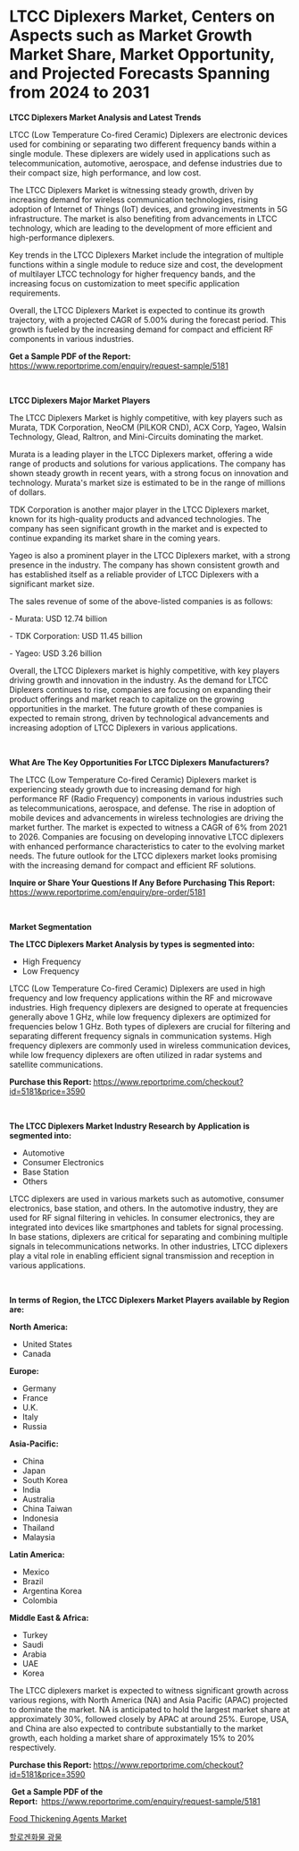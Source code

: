 <p><h1>LTCC Diplexers Market, Centers on Aspects such as Market Growth Market Share, Market Opportunity, and Projected Forecasts Spanning from 2024 to 2031</h1></p><p><strong>LTCC Diplexers Market Analysis and Latest Trends</strong></p>
<p><p>LTCC (Low Temperature Co-fired Ceramic) Diplexers are electronic devices used for combining or separating two different frequency bands within a single module. These diplexers are widely used in applications such as telecommunication, automotive, aerospace, and defense industries due to their compact size, high performance, and low cost.</p><p>The LTCC Diplexers Market is witnessing steady growth, driven by increasing demand for wireless communication technologies, rising adoption of Internet of Things (IoT) devices, and growing investments in 5G infrastructure. The market is also benefiting from advancements in LTCC technology, which are leading to the development of more efficient and high-performance diplexers.</p><p>Key trends in the LTCC Diplexers Market include the integration of multiple functions within a single module to reduce size and cost, the development of multilayer LTCC technology for higher frequency bands, and the increasing focus on customization to meet specific application requirements.</p><p>Overall, the LTCC Diplexers Market is expected to continue its growth trajectory, with a projected CAGR of 5.00% during the forecast period. This growth is fueled by the increasing demand for compact and efficient RF components in various industries.</p></p>
<p><strong>Get a Sample PDF of the Report:&nbsp;</strong> <a href="https://www.reportprime.com/enquiry/request-sample/5181">https://www.reportprime.com/enquiry/request-sample/5181</a></p>
<p>&nbsp;</p>
<p><strong>LTCC Diplexers Major Market Players</strong></p>
<p><p>The LTCC Diplexers Market is highly competitive, with key players such as Murata, TDK Corporation, NeoCM (PILKOR CND), ACX Corp, Yageo, Walsin Technology, Glead, Raltron, and Mini-Circuits dominating the market. </p><p>Murata is a leading player in the LTCC Diplexers market, offering a wide range of products and solutions for various applications. The company has shown steady growth in recent years, with a strong focus on innovation and technology. Murata's market size is estimated to be in the range of millions of dollars.</p><p>TDK Corporation is another major player in the LTCC Diplexers market, known for its high-quality products and advanced technologies. The company has seen significant growth in the market and is expected to continue expanding its market share in the coming years.</p><p>Yageo is also a prominent player in the LTCC Diplexers market, with a strong presence in the industry. The company has shown consistent growth and has established itself as a reliable provider of LTCC Diplexers with a significant market size.</p><p>The sales revenue of some of the above-listed companies is as follows:</p><p>- Murata: USD 12.74 billion</p><p>- TDK Corporation: USD 11.45 billion</p><p>- Yageo: USD 3.26 billion</p><p>Overall, the LTCC Diplexers market is highly competitive, with key players driving growth and innovation in the industry. As the demand for LTCC Diplexers continues to rise, companies are focusing on expanding their product offerings and market reach to capitalize on the growing opportunities in the market. The future growth of these companies is expected to remain strong, driven by technological advancements and increasing adoption of LTCC Diplexers in various applications.</p></p>
<p>&nbsp;</p>
<p><strong>What Are The Key Opportunities For LTCC Diplexers Manufacturers?</strong></p>
<p><p>The LTCC (Low Temperature Co-fired Ceramic) Diplexers market is experiencing steady growth due to increasing demand for high performance RF (Radio Frequency) components in various industries such as telecommunications, aerospace, and defense. The rise in adoption of mobile devices and advancements in wireless technologies are driving the market further. The market is expected to witness a CAGR of 6% from 2021 to 2026. Companies are focusing on developing innovative LTCC diplexers with enhanced performance characteristics to cater to the evolving market needs. The future outlook for the LTCC diplexers market looks promising with the increasing demand for compact and efficient RF solutions.</p></p>
<p><strong>Inquire or Share Your Questions If Any Before Purchasing This Report:</strong> <a href="https://www.reportprime.com/enquiry/pre-order/5181">https://www.reportprime.com/enquiry/pre-order/5181</a></p>
<p>&nbsp;</p>
<p><strong>Market Segmentation</strong></p>
<p><strong>The LTCC Diplexers Market Analysis by types is segmented into:</strong></p>
<p><ul><li>High Frequency</li><li>Low Frequency</li></ul></p>
<p><p>LTCC (Low Temperature Co-fired Ceramic) Diplexers are used in high frequency and low frequency applications within the RF and microwave industries. High frequency diplexers are designed to operate at frequencies generally above 1 GHz, while low frequency diplexers are optimized for frequencies below 1 GHz. Both types of diplexers are crucial for filtering and separating different frequency signals in communication systems. High frequency diplexers are commonly used in wireless communication devices, while low frequency diplexers are often utilized in radar systems and satellite communications.</p></p>
<p><strong>Purchase this Report:&nbsp;</strong><a href="https://www.reportprime.com/checkout?id=5181&price=3590">https://www.reportprime.com/checkout?id=5181&price=3590</a></p>
<p>&nbsp;</p>
<p><strong>The LTCC Diplexers Market Industry Research by Application is segmented into:</strong></p>
<p><ul><li>Automotive</li><li>Consumer Electronics</li><li>Base Station</li><li>Others</li></ul></p>
<p><p>LTCC diplexers are used in various markets such as automotive, consumer electronics, base station, and others. In the automotive industry, they are used for RF signal filtering in vehicles. In consumer electronics, they are integrated into devices like smartphones and tablets for signal processing. In base stations, diplexers are critical for separating and combining multiple signals in telecommunications networks. In other industries, LTCC diplexers play a vital role in enabling efficient signal transmission and reception in various applications.</p></p>
<p>&nbsp;</p>
<p><strong>In terms of Region, the LTCC Diplexers Market Players available by Region are:</strong></p>
<p>
    <p> <strong> North America: </strong>
        <ul>
            <li>United States</li>
            <li>Canada</li>
        </ul>
        </p> 
    <p> <strong> Europe: </strong>
        <ul>
            <li>Germany</li>
            <li>France</li>
            <li>U.K.</li>
            <li>Italy</li>
            <li>Russia</li>
        </ul>
        </p> 
    <p> <strong> Asia-Pacific: </strong>
        <ul>
            <li>China</li>
            <li>Japan</li>
            <li>South Korea</li>
            <li>India</li>
            <li>Australia</li>
            <li>China Taiwan</li>
            <li>Indonesia</li>
            <li>Thailand</li>
            <li>Malaysia</li>
        </ul>
        </p> 
    <p> <strong> Latin America: </strong>
        <ul>
            <li>Mexico</li>
            <li>Brazil</li>
            <li>Argentina Korea</li>
            <li>Colombia</li>
        </ul>
        </p> 
    <p> <strong> Middle East & Africa: </strong>
        <ul>
            <li>Turkey</li>
            <li>Saudi</li>
            <li>Arabia</li>
            <li>UAE</li>
            <li>Korea</li>
        </ul>
    </p>
    </p>
<p><p>The LTCC diplexers market is expected to witness significant growth across various regions, with North America (NA) and Asia Pacific (APAC) projected to dominate the market. NA is anticipated to hold the largest market share at approximately 30%, followed closely by APAC at around 25%. Europe, USA, and China are also expected to contribute substantially to the market growth, each holding a market share of approximately 15% to 20% respectively.</p></p>
<p><strong>Purchase this Report: </strong><a href="https://www.reportprime.com/checkout?id=5181&price=3590">https://www.reportprime.com/checkout?id=5181&price=3590</a></p>
<p>&nbsp;<strong>Get a Sample PDF of the Report:&nbsp;&nbsp;</strong><a href="https://www.reportprime.com/enquiry/request-sample/5181">https://www.reportprime.com/enquiry/request-sample/5181</a></p>
<p><strong></strong></p>
<p><p><a href="https://meowing-lemming-dd3.notion.site/Food-Thickening-Agents-Market-Size-Furnishes-Valuable-Information-Encompassing-Market-Share-Market--b8b1da788fc7456ca78ddc714895b46a">Food Thickening Agents Market</a></p><p><a href="https://github.com/laholand/Market-Research-Report-List-3/blob/main/876632214349.md">할로겐화물 광물</a></p></p>